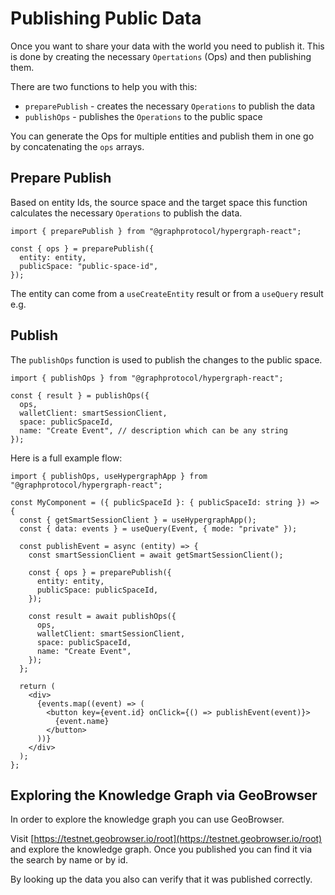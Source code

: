 # Publishing Public Data

Once you want to share your data with the world you need to publish it. This is done by creating the necessary `Opertations` (Ops) and then publishing them.

There are two functions to help you with this:

- `preparePublish` - creates the necessary `Operations` to publish the data
- `publishOps` - publishes the `Operations` to the public space

You can generate the Ops for multiple entities and publish them in one go by concatenating the `ops` arrays.

## Prepare Publish

Based on entity Ids, the source space and the target space this function calculates the necessary `Operations` to publish the data.

```tsx
import { preparePublish } from "@graphprotocol/hypergraph-react";

const { ops } = preparePublish({
  entity: entity,
  publicSpace: "public-space-id",
});
```

The entity can come from a `useCreateEntity` result or from a `useQuery` result e.g.

## Publish

The `publishOps` function is used to publish the changes to the public space.

```tsx
import { publishOps } from "@graphprotocol/hypergraph-react";

const { result } = publishOps({
  ops,
  walletClient: smartSessionClient,
  space: publicSpaceId,
  name: "Create Event", // description which can be any string
});
```

Here is a full example flow:

```tsx
import { publishOps, useHypergraphApp } from "@graphprotocol/hypergraph-react";

const MyComponent = ({ publicSpaceId }: { publicSpaceId: string }) => {
  const { getSmartSessionClient } = useHypergraphApp();
  const { data: events } = useQuery(Event, { mode: "private" });

  const publishEvent = async (entity) => {
    const smartSessionClient = await getSmartSessionClient();

    const { ops } = preparePublish({
      entity: entity,
      publicSpace: publicSpaceId,
    });

    const result = await publishOps({
      ops,
      walletClient: smartSessionClient,
      space: publicSpaceId,
      name: "Create Event",
    });
  };

  return (
    <div>
      {events.map((event) => (
        <button key={event.id} onClick={() => publishEvent(event)}>
          {event.name}
        </button>
      ))}
    </div>
  );
};
```

## Exploring the Knowledge Graph via GeoBrowser

In order to explore the knowledge graph you can use GeoBrowser.

Visit [https://testnet.geobrowser.io/root](https://testnet.geobrowser.io/root) and explore the knowledge graph. Once you published you can find it via the search by name or by id.

By looking up the data you also can verify that it was published correctly.
